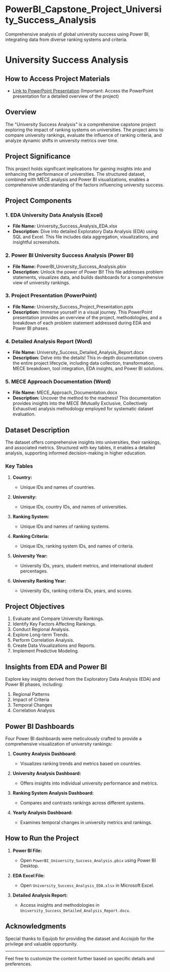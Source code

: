# PowerBI_Capstone_Project_University_Success_Analysis
Comprehensive analysis of global university success using Power BI, integrating data from diverse ranking systems and criteria.

# University Success Analysis

## How to Access Project Materials

- [Link to PowerPoint Presentation](https://docs.google.com/presentation/d/1_Nie-2xwJp_82N4jTMboh_ebvtKNo8oI/edit?usp=sharing&ouid=107078492954401048445&rtpof=true&sd=true) (Important: Access the PowerPoint presentation for a detailed overview of the project)

## Overview

The "University Success Analysis" is a comprehensive capstone project exploring the impact of ranking systems on universities. The project aims to compare university rankings, evaluate the influence of ranking criteria, and analyze dynamic shifts in university metrics over time.

## Project Significance

This project holds significant implications for gaining insights into and enhancing the performance of universities. The structured dataset, combined with MECE analysis and Power BI visualizations, enables a comprehensive understanding of the factors influencing university success.

## Project Components

### 1. EDA University Data Analysis (Excel)

- **File Name:** University_Success_Analysis_EDA.xlsx
- **Description:** Dive into detailed Exploratory Data Analysis (EDA) using SQL and Excel. This file includes data aggregation, visualizations, and insightful screenshots.

### 2. Power BI University Success Analysis (Power BI)

- **File Name:** PowerBI_University_Success_Analysis.pbix
- **Description:** Unlock the power of Power BI! This file addresses problem statements, visualizes data, and builds dashboards for a comprehensive view of university rankings.

### 3. Project Presentation (PowerPoint)

- **File Name:** University_Success_Project_Presentation.pptx
- **Description:** Immerse yourself in a visual journey. This PowerPoint presentation provides an overview of the project, methodologies, and a breakdown of each problem statement addressed during EDA and Power BI phases.

### 4. Detailed Analysis Report (Word)

- **File Name:** University_Success_Detailed_Analysis_Report.docx
- **Description:** Delve into the details! This in-depth documentation covers the entire project lifecycle, including data collection, transformation, MECE breakdown, tool integration, EDA insights, and Power BI solutions.

### 5. MECE Approach Documentation (Word)

- **File Name:** MECE_Approach_Documentation.docx
- **Description:** Uncover the method to the madness! This documentation provides insights into the MECE (Mutually Exclusive, Collectively Exhaustive) analysis methodology employed for systematic dataset evaluation.

## Dataset Description

The dataset offers comprehensive insights into universities, their rankings, and associated metrics. Structured with key tables, it enables a detailed analysis, supporting informed decision-making in higher education.

### Key Tables

1. **Country:**
   - Unique IDs and names of countries.

2. **University:**
   - Unique IDs, country IDs, and names of universities.

3. **Ranking System:**
   - Unique IDs and names of ranking systems.

4. **Ranking Criteria:**
   - Unique IDs, ranking system IDs, and names of criteria.

5. **University Year:**
   - University IDs, years, student metrics, and international student percentages.

6. **University Ranking Year:**
   - University IDs, ranking criteria IDs, years, and scores.

## Project Objectives

1. Evaluate and Compare University Rankings.
2. Identify Key Factors Affecting Rankings.
3. Conduct Regional Analysis.
4. Explore Long-term Trends.
5. Perform Correlation Analysis.
6. Create Data Visualizations and Reports.
7. Implement Predictive Modeling.

## Insights from EDA and Power BI

Explore key insights derived from the Exploratory Data Analysis (EDA) and Power BI phases, including:

1. Regional Patterns
2. Impact of Criteria
3. Temporal Changes
4. Correlation Analysis

## Power BI Dashboards

Four Power BI dashboards were meticulously crafted to provide a comprehensive visualization of university rankings:

1. **Country Analysis Dashboard:**
   - Visualizes ranking trends and metrics based on countries.

2. **University Analysis Dashboard:**
   - Offers insights into individual university performance and metrics.

3. **Ranking System Analysis Dashboard:**
   - Compares and contrasts rankings across different systems.

4. **Yearly Analysis Dashboard:**
   - Examines temporal changes in university metrics and rankings.

## How to Run the Project

1. **Power BI File:**
   - Open `PowerBI_University_Success_Analysis.pbix` using Power BI Desktop.

2. **EDA Excel File:**
   - Open `University_Success_Analysis_EDA.xlsx` in Microsoft Excel.

3. **Detailed Analysis Report:**
   - Access insights and methodologies in `University_Success_Detailed_Analysis_Report.docx`.

## Acknowledgments

Special thanks to Equijob for providing the dataset and Acciojob for the privilege and valuable opportunity.

---

Feel free to customize the content further based on specific details and preferences.

